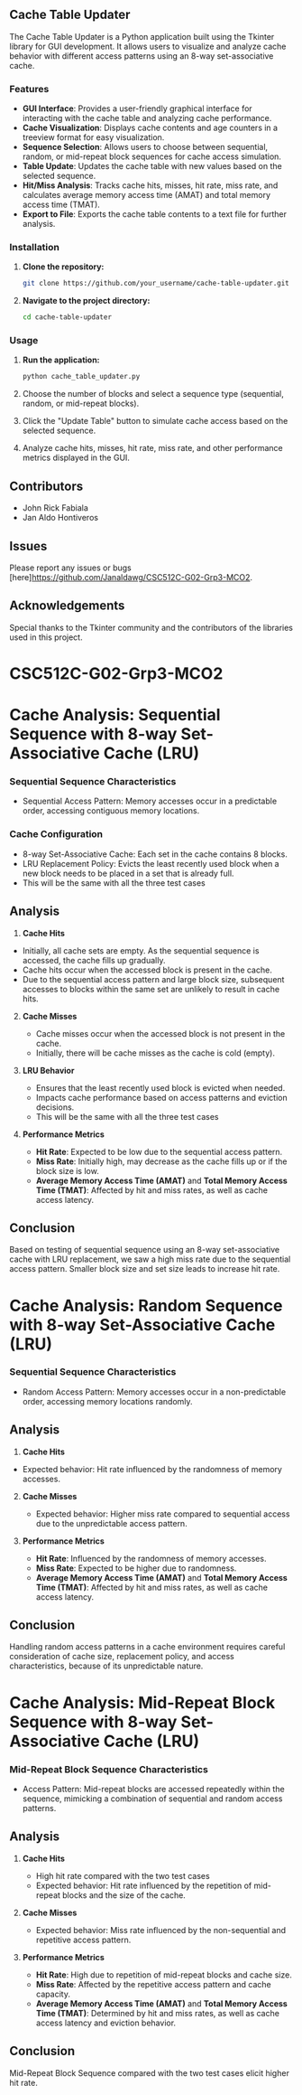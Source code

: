 ## Cache Table Updater

The Cache Table Updater is a Python application built using the Tkinter library for GUI development. It allows users to visualize and analyze cache behavior with different access patterns using an 8-way set-associative cache.

### Features

- **GUI Interface**: Provides a user-friendly graphical interface for interacting with the cache table and analyzing cache performance.
- **Cache Visualization**: Displays cache contents and age counters in a treeview format for easy visualization.
- **Sequence Selection**: Allows users to choose between sequential, random, or mid-repeat block sequences for cache access simulation.
- **Table Update**: Updates the cache table with new values based on the selected sequence.
- **Hit/Miss Analysis**: Tracks cache hits, misses, hit rate, miss rate, and calculates average memory access time (AMAT) and total memory access time (TMAT).
- **Export to File**: Exports the cache table contents to a text file for further analysis.

### Installation

1. **Clone the repository:**

   ```bash
   git clone https://github.com/your_username/cache-table-updater.git

2. **Navigate to the project directory:**

    ```bash
    cd cache-table-updater
    ```

### Usage

1. **Run the application:**

    ```bash
    python cache_table_updater.py
    ```

2. Choose the number of blocks and select a sequence type (sequential, random, or mid-repeat blocks).
3. Click the "Update Table" button to simulate cache access based on the selected sequence.
4. Analyze cache hits, misses, hit rate, miss rate, and other performance metrics displayed in the GUI.

## Contributors

- John Rick Fabiala
- Jan Aldo Hontiveros

## Issues

Please report any issues or bugs [here]https://github.com/Janaldawg/CSC512C-G02-Grp3-MCO2.

## Acknowledgements

Special thanks to the Tkinter community and the contributors of the libraries used in this project.


# CSC512C-G02-Grp3-MCO2

# Cache Analysis: Sequential Sequence with 8-way Set-Associative Cache (LRU)

### Sequential Sequence Characteristics
- Sequential Access Pattern: Memory accesses occur in a predictable order, accessing contiguous memory locations.

### Cache Configuration
- 8-way Set-Associative Cache: Each set in the cache contains 8 blocks.
- LRU Replacement Policy: Evicts the least recently used block when a new block needs to be placed in a set that is already full.
- This will be the same with all the three test cases

## Analysis
1. **Cache Hits**
  - Initially, all cache sets are empty. As the sequential sequence is accessed, the cache fills up gradually.
  - Cache hits occur when the accessed block is present in the cache.
  - Due to the sequential access pattern and large block size, subsequent accesses to blocks within the same set are unlikely to result in cache hits.

2. **Cache Misses**
   - Cache misses occur when the accessed block is not present in the cache.
   - Initially, there will be cache misses as the cache is cold (empty).

3. **LRU Behavior**
   - Ensures that the least recently used block is evicted when needed.
   - Impacts cache performance based on access patterns and eviction decisions.
   - This will be the same with all the three test cases

5. **Performance Metrics**
   - **Hit Rate**: Expected to be low due to the sequential access pattern.
   - **Miss Rate**: Initially high, may decrease as the cache fills up or if the block size is low.
   - **Average Memory Access Time (AMAT)** and **Total Memory Access Time (TMAT)**: Affected by hit and miss rates, as well as cache access latency.

## Conclusion
Based on testing of sequential sequence using an 8-way set-associative cache with LRU replacement, we saw a high miss rate due to the sequential access pattern. Smaller block size and set size leads to increase hit rate.

# Cache Analysis: Random Sequence with 8-way Set-Associative Cache (LRU)

### Sequential Sequence Characteristics
- Random Access Pattern: Memory accesses occur in a non-predictable order, accessing memory locations randomly.

## Analysis
1. **Cache Hits**
  - Expected behavior: Hit rate influenced by the randomness of memory accesses.

2. **Cache Misses**
   - Expected behavior: Higher miss rate compared to sequential access due to the unpredictable access pattern.

3. **Performance Metrics**
   - **Hit Rate**: Influenced by the randomness of memory accesses.
   - **Miss Rate**: Expected to be higher due to randomness.
   - **Average Memory Access Time (AMAT)** and **Total Memory Access Time (TMAT)**: Affected by hit and miss rates, as well as cache access latency.

## Conclusion
Handling random access patterns in a cache environment requires careful consideration of cache size, replacement policy, and access characteristics, because of its unpredictable nature.

# Cache Analysis: Mid-Repeat Block Sequence with 8-way Set-Associative Cache (LRU)

### Mid-Repeat Block Sequence Characteristics
- Access Pattern: Mid-repeat blocks are accessed repeatedly within the sequence, mimicking a combination of sequential and random access patterns.

## Analysis
1. **Cache Hits**
   - High hit rate compared with the two test cases
   - Expected behavior: Hit rate influenced by the repetition of mid-repeat blocks and the size of the cache.

2. **Cache Misses**
   - Expected behavior: Miss rate influenced by the non-sequential and repetitive access pattern.

5. **Performance Metrics**
   - **Hit Rate**: High due to repetition of mid-repeat blocks and cache size.
   - **Miss Rate**: Affected by the repetitive access pattern and cache capacity.
   - **Average Memory Access Time (AMAT)** and **Total Memory Access Time (TMAT)**: Determined by hit and miss rates, as well as cache access latency and eviction behavior.

## Conclusion
Mid-Repeat Block Sequence compared with the two test cases elicit higher hit rate.


